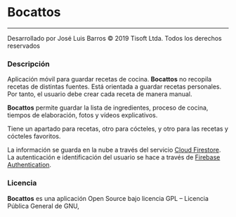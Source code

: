 # Bocattos
---
[//]: # (URL de la aplicación)

Desarrollado por José Luis Barros
© 2019 Tisoft Ltda. Todos los derechos reservados

### Descripción
Aplicación móvil para guardar recetas de cocina. **Bocattos** no recopila recetas de distintas fuentes. Está orientada a guardar recetas personales. Por tanto, el usuario debe crear cada receta de manera manual.

**Bocattos** permite guardar la lista de ingredientes, proceso de cocina, tiempos de elaboración, fotos y vídeos explicativos. 

Tiene un apartado para recetas, otro para cócteles, y otro para las recetas y cócteles favoritos.

La información se guarda en la nube a través del servicio [Cloud Firestore](https://firebase.google.com/). La autenticación e identificación del usuario se hace a través de [Firebase Authentication](https://github.com/github-changelog-generator/Github-Changelog-Generator/blob/master/CHANGELOG.md).


### Licencia
**Bocattos** es una aplicación Open Source bajo licencia GPL – Licencia Pública General de GNU,